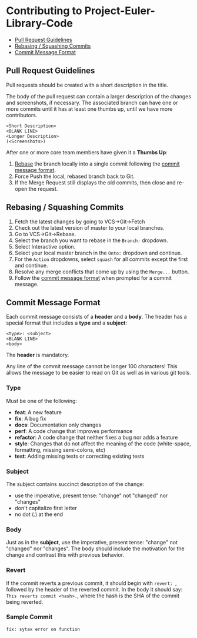 # Contributing to Project-Euler-Library-Code
 - [Pull Request Guidelines](#pull-request-guidelines)
 - [Rebasing / Squashing Commits](#rebasing-squashing-commits)
 - [Commit Message Format](#commit-message-format)
 
## Pull Request Guidelines
Pull requests should be created with a short description in the title.

The body of the pull request can contain a larger description of the changes and 
screenshots, if necessary. The associated branch can have one or more commits until it has at least one thumbs up, until we have more contributors.
```
<Short Description>
<BLANK LINE>
<Longer Description>
(<Screenshots>)
```

After one or more core team members have given it a **Thumbs Up**:
1. [Rebase](#rebasing-squashing-commits) the branch locally into a single commit following the [commit message format](#commit-message-format).
2. Force Push the local, rebased branch back to Git.
3. If the Merge Request still displays the old commits, then close and re-open the request.
 
## Rebasing / Squashing Commits
1. Fetch the latest changes by going to VCS->Git->Fetch
2. Check out the latest version of master to your local branches.
3. Go to VCS->Git->Rebase.
4. Select the branch you want to rebase in the `Branch:` dropdown.
5. Select Interactive option.
6. Select your local master branch in the `Onto:` dropdown and continue.
7. For the `Action` dropdowns, select `squash` for all commits except the first and continue.
8. Resolve any merge conflicts that come up by using the `Merge...` button.
9. Follow the [commit message format](#commit-message-format) when prompted for a commit message.
 
## Commit Message Format
Each commit message consists of a **header** and a **body**.  The header has a special
format that includes a **type** and a **subject**:

```
<type>: <subject>
<BLANK LINE>
<body>
```

The **header** is mandatory.

Any line of the commit message cannot be longer 100 characters! This allows the message to be easier
to read on Git as well as in various git tools.

### Type
Must be one of the following:

* **feat**: A new feature
* **fix**: A bug fix
* **docs**: Documentation only changes
* **perf**: A code change that improves performance
* **refactor**: A code change that neither fixes a bug nor adds a feature
* **style**: Changes that do not affect the meaning of the code (white-space, formatting, missing semi-colons, etc)
* **test**: Adding missing tests or correcting existing tests

### Subject
The subject contains succinct description of the change:

* use the imperative, present tense: "change" not "changed" nor "changes"
* don't capitalize first letter
* no dot (.) at the end

### Body
Just as in the **subject**, use the imperative, present tense: "change" not "changed" nor "changes".
The body should include the motivation for the change and contrast this with previous behavior.

### Revert
If the commit reverts a previous commit, it should begin with `revert: `, followed by the header of the reverted commit. In the body it should say: `This reverts commit <hash>.`, where the hash is the SHA of the commit being reverted.

### Sample Commit
```
fix: sytax error on function 
```